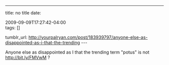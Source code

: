 ---
title: no title
date:

 2009-09-09T17:27:42-04:00  
tags:  []

tumblr_url:
http://yourpalryan.com/post/183939797/anyone-else-as-disappointed-as-i-that-the-trending
\-\--

Anyone else as disappointed as I that the trending term "potus" is not
<http://bit.ly/FMVwM> ?
